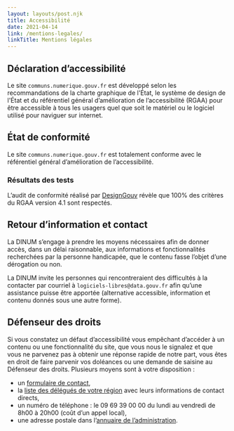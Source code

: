 ```yaml
---
layout: layouts/post.njk
title: Accessibilité
date: 2021-04-14
link: /mentions-legales/
linkTitle: Mentions légales
---
```


## Déclaration d’accessibilité

Le site `communs.numerique.gouv.fr` est développé selon les recommandations de la charte graphique de l'État, le système de design de l'État et du référentiel général d’amélioration de l’accessibilité (RGAA) pour être accessible à tous les usagers quel que soit le matériel ou le logiciel utilisé pour naviguer sur internet.

## État de conformité

Le site `communs.numerique.gouv.fr` est totalement conforme avec le référentiel général d’amélioration de l’accessibilité.

### Résultats des tests

L’audit de conformité réalisé par [DesignGouv](https://design.numerique.gouv.fr) révèle que 100% des critères du RGAA version 4.1 sont respectés.

<!-- ## Établissement de cette déclaration d’accessibilité -->

<!-- Cette déclaration a été établie le 14 avril 2021. -->

<!-- ### Échantillon évalué -->

<!-- L’audit mené en avril 2021 par nos soins a porté sur l’échantillon suivant : -->

<!-- * [Accueil](/) -->
<!-- * [À propos](/a-propos/) -->
<!-- * [Accessibilité](/accessibilite/) -->
<!-- * [Mentions légales](/mentions-legales/) -->
<!-- * [Contact](/contact/) -->
<!-- * [Guide pratique pour des achats numériques responsables](/publications/guide-pratique-achats-numeriques-responsables/) -->
<!-- * [Fiche pratique pour des achats numériques responsables](/publications/guide-pratique-achats-numeriques-responsables/demarche-numerique-responsable/analyse-cycle-de-vie/) -->

## Retour d’information et contact

La DINUM s’engage à prendre les moyens nécessaires afin de donner accès, dans un délai raisonnable, aux informations et fonctionnalités recherchées par la personne handicapée, que le contenu fasse l’objet d’une dérogation ou non.

La DINUM invite les personnes qui rencontreraient des difficultés à la contacter par courriel à `logiciels-libres@data.gouv.fr` afin qu’une assistance puisse être apportée (alternative accessible, information et contenu donnés sous une autre forme).

## Défenseur des droits

Si vous constatez un défaut d’accessibilité vous empêchant d’accéder à un contenu ou une fonctionnalité du site, que vous nous le signalez et que vous ne parvenez pas à obtenir une réponse rapide de notre part, vous êtes en droit de faire parvenir vos doléances ou une demande de saisine au Défenseur des droits. Plusieurs moyens sont à votre disposition :

* un [formulaire de contact](https://www.defenseurdesdroits.fr/nous-contacter),
* la [liste des délégués de votre région](https://www.defenseurdesdroits.fr/fr/saisir/delegues) avec leurs informations de contact directs,
* un numéro de téléphone : le 09 69 39 00 00 du lundi au vendredi de 8h00 à 20h00 (coût d’un appel local),
* une adresse postale dans l’[annuaire de l’administration](https://lannuaire.service-public.fr/autorites-independantes/autorite-administrative-independante_195381).
